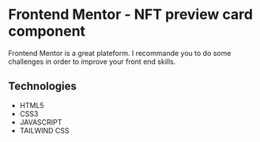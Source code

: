 # Frontend Mentor - NFT preview card component

Frontend Mentor is a great plateform. I recommande you to do some challenges in order to improve your front end skills. 

## Technologies 
<ul>
  <li>HTML5</li>
  <li>CSS3</li>
  <li>JAVASCRIPT</li>
  <li>TAILWIND CSS</li>
</ul>
